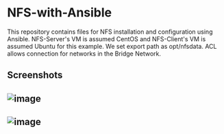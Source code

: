 # NFS-with-Ansible
This repository contains files for NFS installation and configuration using Ansible. NFS-Server's VM is assumed CentOS and NFS-Client's VM is assumed Ubuntu for this example. We set export path as opt/nfsdata. ACL allows connection for networks in the Bridge Network. 

## Screenshots
![image](https://user-images.githubusercontent.com/61652081/122637078-64b3c500-d0f5-11eb-9e69-4c5d9dce6bff.png)
--------------------------------------------------------------------------------------------------------------
![image](https://user-images.githubusercontent.com/61652081/122637086-76956800-d0f5-11eb-89b0-82599e08423a.png)
--------------------------------------------------------------------------------------------------------------



